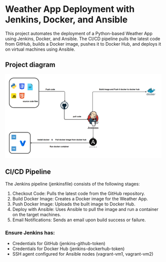 # Weather App Deployment with Jenkins, Docker, and Ansible

This project automates the deployment of a Python-based Weather App using Jenkins, Docker, and Ansible. The CI/CD pipeline pulls the latest code from GitHub, builds a Docker image, pushes it to Docker Hub, and deploys it on virtual machines using Ansible.

## Project diagram
![Project diagram](images/project_diagram.png)

## CI/CD Pipeline
The Jenkins pipeline (jenkinsfile) consists of the following stages:
1. Checkout Code: Pulls the latest code from the GitHub repository.
2. Build Docker Image: Creates a Docker image for the Weather App.
3. Push Docker Image: Uploads the built image to Docker Hub.
4. Deploy with Ansible: Uses Ansible to pull the image and run a container on the target machines.
5. Email Notifications: Sends an email upon build success or failure.

### Ensure Jenkins has:

- Credentials for GitHub (jenkins-github-token)
- Credentials for Docker Hub (jenkins-dockerhub-token)
- SSH agent configured for Ansible nodes (vagrant-vm1, vagrant-vm2)

